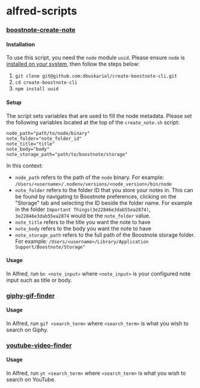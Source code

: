 # alfred-scripts

### [boostnote-create-note](https://github.com/dbuskariol/alfred-scripts/tree/master/boostnote-create-note)

#### Installation

To use this script, you need the `node` module `uuid`. Please ensure `node` is [installed on your system](https://nodejs.org/en/), then follow the steps below:

1. `git clone git@github.com:dbuskariol/create-boostnote-cli.git`
2. `cd create-boostnote-cli`
3. `npm install uuid`

#### Setup

The script sets variables that are used to fill the node metadata. Please set the following variables located at the top of the `create_note.sh` script:

```
node_path="path/to/node/binary"
note_folder="note_folder_id"
note_title="title"
note_body="body"
note_storage_path="path/to/boostnote/storage"
```

In this context:

- `node_path` refers to the path of the `node` binary. For example: `/Users/<username>/.nodenv/versions/<node_version>/bin/node`
- `note_folder` refers to the folder ID that you store your notes in. This can be found by navigating to Boostnote preferences, clicking on the "Storage" tab and selecting the ID beside the folder name. For example in the folder `Important Things(3e22846e3dab55ea2874)`, `3e22846e3dab55ea2874` would be the `note_folder` value.
- `note_title` refers to the title you want the note to have
- `note_body` refers to the body you want the note to have
- `note_storage_path` refers to the full path of the Boostnote storage folder. For example: `/Users/<username>/Library/Application Support/Boostnote/Storage"`

#### Usage

In Alfred, run `bn <note_input>` where `<note_input>` is your configured note input such as title or body.


### [giphy-gif-finder](https://github.com/dbuskariol/alfred-scripts/tree/master/giphy-gif-finder)

#### Usage

In Alfred, run `gif <search_term>` where `<search_term>` is what you wish to search on Giphy.


### [youtube-video-finder](https://github.com/dbuskariol/alfred-scripts/tree/master/youtube-video-finder)

#### Usage

In Alfred, run `yt <search_term>` where `<search_term>` is what you wish to search on YouTube.